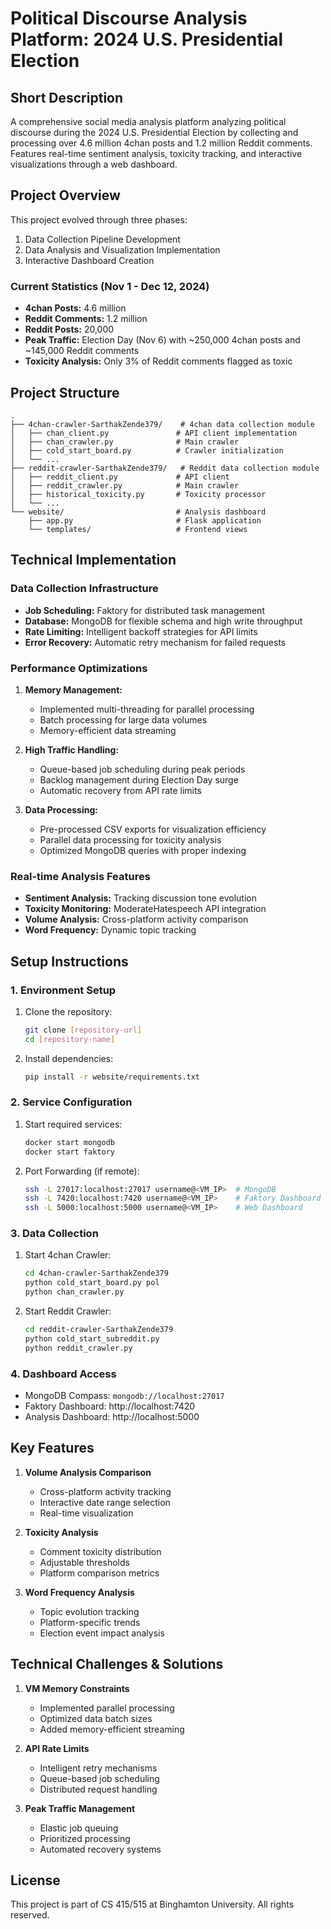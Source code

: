# Political Discourse Analysis Platform: 2024 U.S. Presidential Election

## Short Description
A comprehensive social media analysis platform analyzing political discourse during the 2024 U.S. Presidential Election by collecting and processing over 4.6 million 4chan posts and 1.2 million Reddit comments. Features real-time sentiment analysis, toxicity tracking, and interactive visualizations through a web dashboard.

## Project Overview
This project evolved through three phases:
1. Data Collection Pipeline Development
2. Data Analysis and Visualization Implementation
3. Interactive Dashboard Creation

### Current Statistics (Nov 1 - Dec 12, 2024)
- **4chan Posts:** 4.6 million
- **Reddit Comments:** 1.2 million
- **Reddit Posts:** 20,000
- **Peak Traffic:** Election Day (Nov 6) with ~250,000 4chan posts and ~145,000 Reddit comments
- **Toxicity Analysis:** Only 3% of Reddit comments flagged as toxic

## Project Structure
```
.
├── 4chan-crawler-SarthakZende379/    # 4chan data collection module
│   ├── chan_client.py               # API client implementation
│   ├── chan_crawler.py              # Main crawler
│   ├── cold_start_board.py          # Crawler initialization
│   └── ...
├── reddit-crawler-SarthakZende379/   # Reddit data collection module
│   ├── reddit_client.py             # API client
│   ├── reddit_crawler.py            # Main crawler
│   ├── historical_toxicity.py       # Toxicity processor
│   └── ...
└── website/                         # Analysis dashboard
    ├── app.py                       # Flask application
    └── templates/                   # Frontend views
```

## Technical Implementation

### Data Collection Infrastructure
- **Job Scheduling:** Faktory for distributed task management
- **Database:** MongoDB for flexible schema and high write throughput
- **Rate Limiting:** Intelligent backoff strategies for API limits
- **Error Recovery:** Automatic retry mechanism for failed requests

### Performance Optimizations
1. **Memory Management:**
   - Implemented multi-threading for parallel processing
   - Batch processing for large data volumes
   - Memory-efficient data streaming

2. **High Traffic Handling:**
   - Queue-based job scheduling during peak periods
   - Backlog management during Election Day surge
   - Automatic recovery from API rate limits

3. **Data Processing:**
   - Pre-processed CSV exports for visualization efficiency
   - Parallel data processing for toxicity analysis
   - Optimized MongoDB queries with proper indexing

### Real-time Analysis Features
- **Sentiment Analysis:** Tracking discussion tone evolution
- **Toxicity Monitoring:** ModerateHatespeech API integration
- **Volume Analysis:** Cross-platform activity comparison
- **Word Frequency:** Dynamic topic tracking

## Setup Instructions

### 1. Environment Setup
1. Clone the repository:
   ```bash
   git clone [repository-url]
   cd [repository-name]
   ```

2. Install dependencies:
   ```bash
   pip install -r website/requirements.txt
   ```

### 2. Service Configuration
1. Start required services:
   ```bash
   docker start mongodb
   docker start faktory
   ```

2. Port Forwarding (if remote):
   ```bash
   ssh -L 27017:localhost:27017 username@<VM_IP>  # MongoDB
   ssh -L 7420:localhost:7420 username@<VM_IP>    # Faktory Dashboard
   ssh -L 5000:localhost:5000 username@<VM_IP>    # Web Dashboard
   ```

### 3. Data Collection
1. Start 4chan Crawler:
   ```bash
   cd 4chan-crawler-SarthakZende379
   python cold_start_board.py pol
   python chan_crawler.py
   ```

2. Start Reddit Crawler:
   ```bash
   cd reddit-crawler-SarthakZende379
   python cold_start_subreddit.py
   python reddit_crawler.py
   ```

### 4. Dashboard Access
- MongoDB Compass: `mongodb://localhost:27017`
- Faktory Dashboard: http://localhost:7420
- Analysis Dashboard: http://localhost:5000

## Key Features
1. **Volume Analysis Comparison**
   - Cross-platform activity tracking
   - Interactive date range selection
   - Real-time visualization

2. **Toxicity Analysis**
   - Comment toxicity distribution
   - Adjustable thresholds
   - Platform comparison metrics

3. **Word Frequency Analysis**
   - Topic evolution tracking
   - Platform-specific trends
   - Election event impact analysis

## Technical Challenges & Solutions
1. **VM Memory Constraints**
   - Implemented parallel processing
   - Optimized data batch sizes
   - Added memory-efficient streaming

2. **API Rate Limits**
   - Intelligent retry mechanisms
   - Queue-based job scheduling
   - Distributed request handling

3. **Peak Traffic Management**
   - Elastic job queuing
   - Prioritized processing
   - Automated recovery systems

## License
This project is part of CS 415/515 at Binghamton University. All rights reserved.
